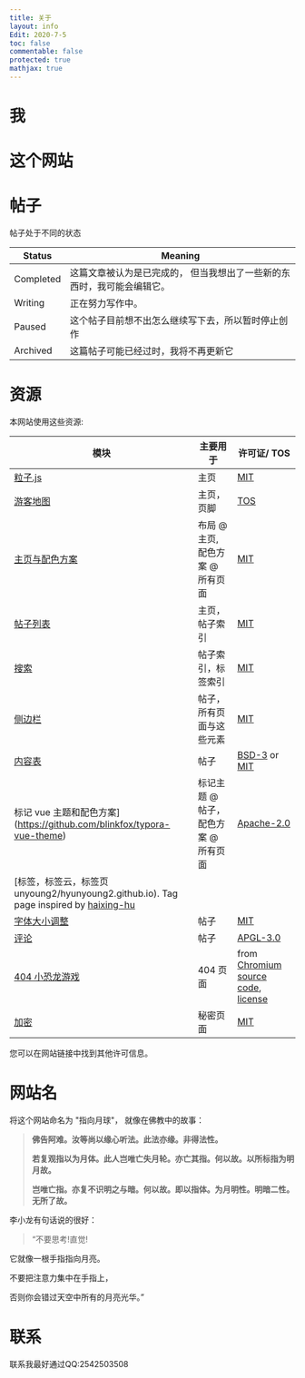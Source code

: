 ```yaml
---
title: 关于
layout: info
Edit: 2020-7-5
toc: false
commentable: false
protected: true
mathjax: true
---
```


# 我



# 这个网站


# 帖子

帖子处于不同的状态

| Status    | Meaning                                                           |
| --------- | ----------------------------------------------------------------- |
| Completed | 这篇文章被认为是已完成的， 但当我想出了一些新的东西时，我可能会编辑它。 |
| Writing   | 正在努力写作中。  |
| Paused    | 这个帖子目前想不出怎么继续写下去，所以暂时停止创作 |
| Archived  | 这篇帖子可能已经过时，我将不再更新它 |

# 资源

本网站使用这些资源:

| 模块                                                       | 主要用于                                 | 许可证/ TOS                                                 |
| ------------------------------------------------------------ | ----------------------------------------------- | ------------------------------------------------------------ |
| [粒子.js](https://github.com/VincentGarreau/particles.js) | 主页        | [MIT](http://opensource.org/licenses/MIT)                    |
| [游客地图](https://clustrmaps.com/)                       | 	主页， 页脚    | [TOS](https://clustrmaps.com/legal)                          |
| [主页与配色方案](https://github.com/nrandecker/particle) | 布局 @ 主页, 配色方案 @ 所有页面     | [MIT](http://opensource.org/licenses/MIT)                    |
| [帖子列表](https://github.com/mdo/jekyll-snippets/blob/master/posts-list.html) | 主页，帖子索引        | [MIT](http://opensource.org/licenses/MIT)                    |
| [搜索](https://github.com/christian-fei/Simple-Jekyll-Search) | 帖子索引，标签索引   | [MIT](http://opensource.org/licenses/MIT)                    |
| [侧边栏](https://github.com/poole/lanyon)                  | 帖子，所有页面与这些元素   | [MIT](https://github.com/poole/lanyon/blob/master/LICENSE.md) |
| [内容表](https://github.com/allejo/jekyll-toc)     | 帖子 | [BSD-3](https://opensource.org/licenses/BSD-3-Clause) or [MIT](http://opensource.org/licenses/MIT) |
| 标记 vue 主题和配色方案](https://github.com/blinkfox/typora-vue-theme) | 标记主题 @ 帖子， 配色方案 @ 所有页面 | [Apache-2.0](http://www.apache.org/licenses/LICENSE-2.0)     |
| [标签，标签云，标签页unyoung2/hyunyoung2.github.io). Tag page inspired by [haixing-hu](https://haixing-hu.github.io/tags.html) |
| [字体大小调整](https://codepen.io/robgolbeck/pen/yePRwa) | 帖子        | [MIT](http://opensource.org/licenses/MIT)                    |
| [评论](https://commentit.io)                              | 帖子      | [APGL-3.0](https://www.gnu.org/licenses/agpl-3.0.html)       |
| [404 小恐龙游戏](https://github.com/wayou/t-rex-runner)      | 404 页面      | from [Chromium source code](https://cs.chromium.org/chromium/src/components/neterror/resources/offline.js?q=t-rex+package), [license](https://chromium.googlesource.com/chromium/src.git/+/master/LICENSE) |
| [加密](https://github.com/robinmoisson/staticrypt)     | 秘密页面       | [MIT](http://opensource.org/licenses/MIT)                    |

您可以在网站链接中找到其他许可信息。

# 网站名

将这个网站命名为 "指向月球"， 就像在佛教中的故事：
> **佛告阿难。汝等尚以缘心听法。此法亦缘。非得法性。**
>
> **若复观指以为月体。此人岂唯亡失月轮。亦亡其指。何以故。以所标指为明月故。**
>
> **岂唯亡指。亦复不识明之与暗。何以故。即以指体。为月明性。明暗二性。无所了故。**

李小龙有句话说的很好：

>“不要思考!直觉!

它就像一根手指指向月亮。

不要把注意力集中在手指上，

否则你会错过天空中所有的月亮光华。”


# 联系

联系我最好通过QQ:2542503508
